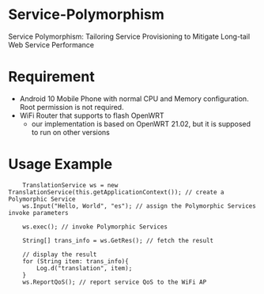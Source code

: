 # Service-Polymorphism

Service Polymorphism: Tailoring Service Provisioning to Mitigate Long-tail Web Service Performance

# Requirement
- Android 10 Mobile Phone with normal CPU and Memory configuration. Root permission is not required.
- WiFi Router that supports to flash OpenWRT
	- our implementation is based on OpenWRT 21.02, but it is supposed to run on other versions
# Usage Example
 
        TranslationService ws = new TranslationService(this.getApplicationContext()); // create a Polymorphic Service
        ws.Input("Hello, World", "es"); // assign the Polymorphic Services invoke parameters

        ws.exec(); // invoke Polymorphic Services 

        String[] trans_info = ws.GetRes(); // fetch the result

		// display the result
        for (String item: trans_info){
            Log.d("translation", item);
        }
        ws.ReportQoS(); // report service QoS to the WiFi AP
